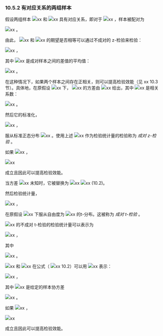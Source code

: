 ### 10.5.2 有对应关系的两组样本

假设两组样本 <img src="http://latex.codecogs.com/gif.latex?在此插入Latex公式" style="border:none;">xx 和 <img src="http://latex.codecogs.com/gif.latex?在此插入Latex公式" style="border:none;">xx 具有对应关系，即对于 <img src="http://latex.codecogs.com/gif.latex?在此插入Latex公式" style="border:none;">xx ，样本被配对为  

 <img src="http://latex.codecogs.com/gif.latex?在此插入Latex公式" style="border:none;">xx 。  
 
由此， <img src="http://latex.codecogs.com/gif.latex?在此插入Latex公式" style="border:none;">xx 和 <img src="http://latex.codecogs.com/gif.latex?在此插入Latex公式" style="border:none;">xx 的期望是否相等可以通过不成对的 z-检验来检验：  

 <img src="http://latex.codecogs.com/gif.latex?在此插入Latex公式" style="border:none;">xx ，  
 
其中 <img src="http://latex.codecogs.com/gif.latex?在此插入Latex公式" style="border:none;">xx 是成对样本之间的差值的平均值：  

 <img src="http://latex.codecogs.com/gif.latex?在此插入Latex公式" style="border:none;">xx 。  
 
在这种情况下，如果两个样本之间存在正相关，则可以提高检验效能（见 xx 10.3节）。具体地，在原假设 <img src="http://latex.codecogs.com/gif.latex?在此插入Latex公式" style="border:none;">xx 下， <img src="http://latex.codecogs.com/gif.latex?在此插入Latex公式" style="border:none;">xx 的方差由 <img src="http://latex.codecogs.com/gif.latex?在此插入Latex公式" style="border:none;">xx 给出，其中 <img src="http://latex.codecogs.com/gif.latex?在此插入Latex公式" style="border:none;">xx 是相关系数：  

 <img src="http://latex.codecogs.com/gif.latex?在此插入Latex公式" style="border:none;">xx 。  
 
然后它的标准化，  

 <img src="http://latex.codecogs.com/gif.latex?在此插入Latex公式" style="border:none;">xx ，  
 
服从标准正态分布 <img src="http://latex.codecogs.com/gif.latex?在此插入Latex公式" style="border:none;">xx 。使用上述 <img src="http://latex.codecogs.com/gif.latex?在此插入Latex公式" style="border:none;">xx 作为检验统计量的检验称为 *成对 z-检验* 。  

如果 <img src="http://latex.codecogs.com/gif.latex?在此插入Latex公式" style="border:none;">xx ，  

 <img src="http://latex.codecogs.com/gif.latex?在此插入Latex公式" style="border:none;">xx   
 
成立且因此可以提高检验效能。  

当方差 <img src="http://latex.codecogs.com/gif.latex?在此插入Latex公式" style="border:none;">xx 未知时，它被替换为
 <img src="http://latex.codecogs.com/gif.latex?在此插入Latex公式" style="border:none;">xx  <img src="http://latex.codecogs.com/gif.latex?在此插入Latex公式" style="border:none;">xx (10.2)。  
 
然后检验统计量，  

 <img src="http://latex.codecogs.com/gif.latex?在此插入Latex公式" style="border:none;">xx ，  
 
在原假设 <img src="http://latex.codecogs.com/gif.latex?在此插入Latex公式" style="border:none;">xx 下服从自由度为 <img src="http://latex.codecogs.com/gif.latex?在此插入Latex公式" style="border:none;">xx 的t-分布。这被称为 *成对 t-检验* 。  

 <img src="http://latex.codecogs.com/gif.latex?在此插入Latex公式" style="border:none;">xx 的不成对 t-检验的检验统计量可以表示为  
 
 <img src="http://latex.codecogs.com/gif.latex?在此插入Latex公式" style="border:none;">xx ，  
 
其中  

 <img src="http://latex.codecogs.com/gif.latex?在此插入Latex公式" style="border:none;">xx 。  
 
 <img src="http://latex.codecogs.com/gif.latex?在此插入Latex公式" style="border:none;">xx 和 <img src="http://latex.codecogs.com/gif.latex?在此插入Latex公式" style="border:none;">xx 在公式（ <img src="http://latex.codecogs.com/gif.latex?在此插入Latex公式" style="border:none;">xx 10.2）可以用 <img src="http://latex.codecogs.com/gif.latex?在此插入Latex公式" style="border:none;">xx 表示：  
 
 <img src="http://latex.codecogs.com/gif.latex?在此插入Latex公式" style="border:none;">xx ，  
 
其中 <img src="http://latex.codecogs.com/gif.latex?在此插入Latex公式" style="border:none;">xx 是给定的样本协方差  

 <img src="http://latex.codecogs.com/gif.latex?在此插入Latex公式" style="border:none;">xx 。  
 
如果 <img src="http://latex.codecogs.com/gif.latex?在此插入Latex公式" style="border:none;">xx ，  

 <img src="http://latex.codecogs.com/gif.latex?在此插入Latex公式" style="border:none;">xx   
 
成立且因此可以提高检验效能。







